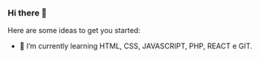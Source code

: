 ### Hi there 👋

Here are some ideas to get you started:

- 🌱 I’m currently learning HTML, CSS, JAVASCRIPT, PHP, REACT e GIT.
